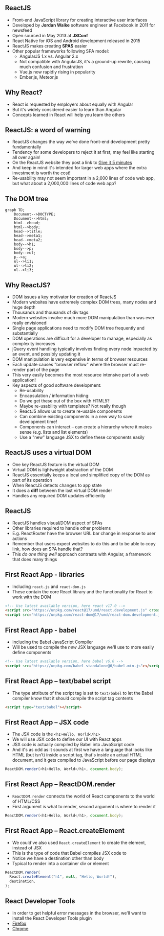 ## ReactJS

- Front-end JavaScript library for creating interactive user interfaces
- Developed by **Jordan Walke** software engineer at Facebook in 2011 for
  newsfeed
- Open sourced in May 2013 at **JSConf**
- React Native for iOS and Android development released in 2015
- ReactJS makes creating **SPAS** easier
- Other popular frameworks following SPA model:
  - AngularJS 1.x vs. Angular 2.x
  - Not compatible with AngularJS, it's a ground-up rewrite, causing much
    confusion and frustration
  - Vue.js now rapidly rising in popularity
  - Ember.js, Meteor.js

## Why React?

- React is requested by employers about equally with Angular
- But it's widely considered easier to learn than Angular
- Concepts learned in React will help you learn the others

## ReactJS: a word of warning

- ReactJS changes the way we've done front-end development pretty fundamentally
- Tendency for some developers to reject it at first, may feel like starting all
  over again!
- On the ReactJS website they post a link to
  [Give it 5 minutes](https://signalvnoise.com/posts/3124-give-it-five-minutes)
- And keep in mind it's intended for larger web apps where the extra investment
  is worth the cost!
- Re-usability may not seem important in a 2,000 lines of code web app, but what
  about a 2,000,000 lines of code web app?

## The DOM tree

```mermaid
graph TD;
    Document-->DOCTYPE;
    Document-->html;
    html-->head;
    html-->body;
    head-->title;
    head-->meta1;
    head-->meta2;
    body-->h1;
    body-->p;
    body-->ul;
    p-->a;
    ul-->li1;
    ul-->li2;
    ul-->li3;
```

## Why ReactJS?

- DOM issues a key motivator for creation of ReactJS
- Modern websites have extremely complex DOM trees, many nodes and huge depth
- Thousands and thousands of div tags
- Modern websites involve much more DOM manipulation than was ever really
  envisioned
- Single page applications need to modify DOM tree frequently and substantially
- DOM operations are difficult for a developer to manage, especially as
  complexity increases
- jQuery event handling typically involves finding every node impacted by an
  event, and possibly updating it
- DOM manipulation is very expensive in terms of browser resources
- Each update causes "browser reflow" where the browser must re-render part of
  the page
- This very easily becomes the most resource intensive part of a web
  application!
- Key aspects of good software development:
  - Re-usability
  - Encapsulation / information hiding
  - Do we get these out of the box with HTML5?
  - Maybe re-usability with templates? Not really though
  - ReactJS allows us to create re-usable components
  - Can combine existing components in a new way to save development time!
  - Components can interact – can create a hierarchy where it makes sense (e.g.
    lists and list elements)
  - Use a "new" language JSX to define these components easily

## ReactJS uses a virtual DOM

- One key ReactJS feature is the virtual DOM
- Virtual DOM is lightweight abstraction of the DOM
- ReactJS essentially keeps a local and simplified copy of the DOM as part of
  its operation
- When ReactJS detects changes to app state
- It does a **diff** between the last virtual DOM render
- Handles any required DOM updates efficiently

## ReactJS

- ReactJS handles visual/DOM aspect of SPAs
- Other libraries required to handle other problems
- E.g. ReactRouter have the browser URL bar change in response to user actions
- Remember that users expect websites to do this and to be able to copy link,
  how does an SPA handle that?
- This _do one thing well_ approach contrasts with Angular, a framework that
  does many things

## First React App - libraries

- Including `react.js` and `react-dom.js`
- These contain the core React library and the functionality for React to work
  with the DOM

```html
<!-- Use latest available version, here react v17.0 -->
<script src="https://unpkg.com/react@17/umd/react.development.js" crossorigin></script>
<script src="https://unpkg.com/react-dom@17/umd/react-dom.development.js" crossorigin></script>
```

## First React App - babel

- Including the Babel JavaScript Compiler
- Will be used to compile the _new_ JSX language we'll use to more easily define
  components

```html
<!-- Use latest available version, here babel v6.0 -->
<script src="https://unpkg.com/babel-standalone@6/babel.min.js"></script>
```

## First React App – text/babel script

- The type attribute of the script tag is set to `text/babel` to let the Babel
  compiler know that it should compile the script tag contents

```html
<script type="text/babel"></script>
```

## First React App – JSX code

- The JSX code is the `<h1>Hello, World</h1>`
- We will use JSX code to define our UI with React apps
- JSX code is actually compiled by Babel into JavaScript code
- And it's as odd as it sounds at first we have a language that looks like HTML
  (but isn't) inside a script tag, that's inside an actual HTML document, and it
  gets compiled to JavaScript before our page displays

```js
ReactDOM.render(<h1>Hello, World</h1>, document.body);
```

## First React App – ReactDOM.render

- `ReactDOM.render` connects the world of React components to the world of
  HTML/CSS
- First argument is what to render, second argument is where to render it

```js
ReactDOM.render(<h1>Hello, World</h1>, document.body);
```

## First React App – React.createElement

- We could've also used `React.createElement` to create the element, instead of
  JSX
- This is the type of code that Babel compiles JSX code to
- Notice we have a destination other than body
- Typical to render into a container div or element

```js
ReactDOM.render(
  React.createElement("h1", null, "Hello, World!"),
  destination,
);
```

## React Developer Tools

- In order to get helpful error messages in the browser, we'll want to install
  the React Developer Tools plugin
- [Firefox](https://addons.mozilla.org/en-CA/firefox/addon/react-devtools)
- [Chrome](https://chrome.google.com/webstore/detail/react-developer-tools/fmkadmapgofadopljbjfkapdkoienihi)
